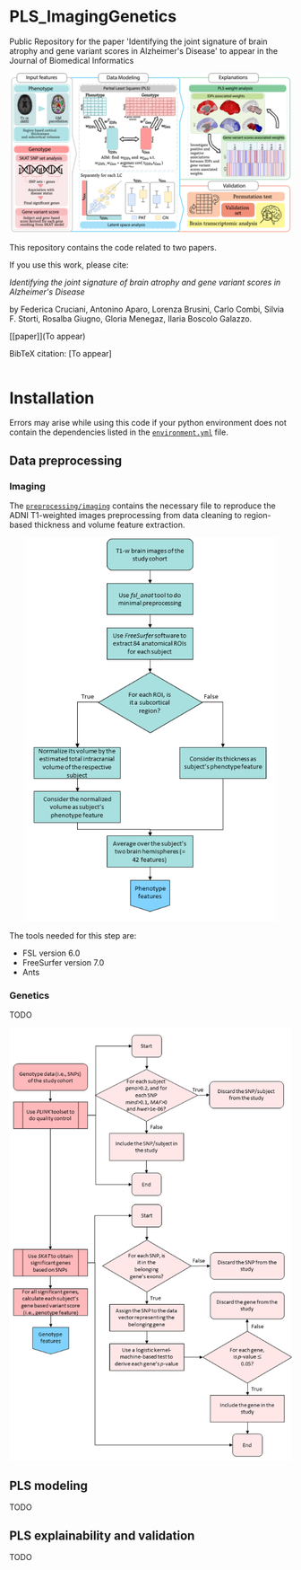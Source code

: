 # PLS_ImagingGenetics
Public Repository for the paper 'Identifying the joint signature of brain atrophy and gene variant scores in Alzheimer's Disease' to appear in the Journal of Biomedical Informatics

<p align="center">
<img src="./images/Pipeline.png" width="748">
</p>
  
This repository contains the code related to two papers.

If you use this work, please cite:

*Identifying the joint signature of brain atrophy and gene variant scores in Alzheimer's Disease*

by Federica Cruciani, Antonino Aparo, Lorenza Brusini, Carlo Combi, Silvia F. Storti, Rosalba Giugno, Gloria Menegaz, Ilaria Boscolo Galazzo.

[[paper]](To appear)

BibTeX citation: [To appear]
```bibtex
```

# Installation

Errors may arise while using this code if your python environment does not contain the dependencies listed in the [`environment.yml`](./environment.yml) file. 

## Data preprocessing
### Imaging
The [`preprocessing/imaging`](https://github.com/ggbioing/mcvae/tree/master/examples/mcvae) contains the necessary file to reproduce the ADNI T1-weighted images preprocessing from data cleaning to region-based thickness and volume feature extraction.

<p align="center">
<img src="./images/workflow_T1.png" width="448">
</p>

The tools needed for this step are:
* FSL version 6.0
* FreeSurfer version 7.0 
* Ants


### Genetics
TODO

<p align="center">
<img src="./images/workflow_gen.png" width="648">
</p>

## PLS modeling
TODO

## PLS explainability and validation

TODO




